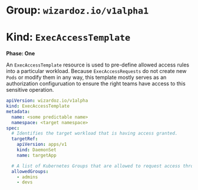 # Group: `wizardoz.io/v1alpha1`
# Kind: `ExecAccessTemplate`

[kubernetes_group]: https://kubernetes.io/docs/reference/access-authn-authz/rbac/#role-binding-examples

**Phase: One**

An `ExecAccessTemplate` resource is used to pre-define allowed access rules into a particular workload. Because `ExecAccessRequests` do not create new `Pods` or modify them in any way, this template mostly serves as an authorization configuruation to ensure the right teams have access to this sensitive operation.

```yaml
apiVersion: wizardoz.io/v1alpha
kind: ExecAccessTemplate
metadata:
  name: <some predictable name>
  namespace: <target namespace>
spec:
  # Identifies the target workload that is having access granted.
  targetRef:
    apiVersion: apps/v1
    kind: DaemonSet
    name: targetApp

  # A list of Kubernetes Groups that are allowed to request access through this template.
  allowedGroups:
    - admins
    - devs
```
